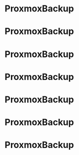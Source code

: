 # ProxmoxBackup
# ProxmoxBackup
# ProxmoxBackup
# ProxmoxBackup
# ProxmoxBackup
# ProxmoxBackup
# ProxmoxBackup
